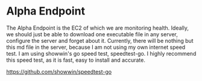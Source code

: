 # Alpha Endpoint

The Alpha Endpoint is the EC2 of which we are monitoring health.
Ideally, we should just be able to download one executable file in any server, configure the server and forget about it.
Currently, there will be nothing but this md file in the server, because I am not using my own internet speed test. 
I am using showwin's go speed test, speedtest-go.
I highly recommend this speed test, as it is fast, easy to install and accurate. 

https://github.com/showwin/speedtest-go